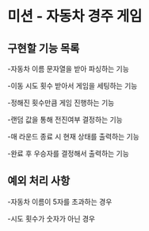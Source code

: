 # 미션 - 자동차 경주 게임

## 구현할 기능 목록

-자동차 이름 문자열을 받아 파싱하는 기능

-이동 시도 횟수 받아서 게임을 세팅하는 기능

-정해진 횟수만큼 게임 진행하는 기능

-랜덤 값을 통해 전진여부 결정하는 기능

-매 라운드 종료 시 현재 상태를 출력하는 기능

-완료 후 우승자를 결정해서 출력하는 기능


## 예외 처리 사항

-자동차 이름이 5자를 초과하는 경우

-시도 횟수가 숫자가 아닌 경우
